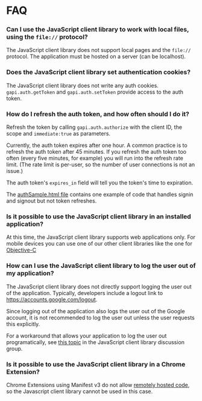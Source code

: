 # FAQ

### Can I use the JavaScript client library to work with local files, using the `file://` protocol?

The JavaScript client library does not support local pages and the `file://` protocol. The application must be hosted on a server (can be localhost).

### Does the JavaScript client library set authentication cookies?

The JavaScript client library does not write any auth cookies. `gapi.auth.getToken` and `gapi.auth.setToken` provide access to the auth token.

### How do I refresh the auth token, and how often should I do it?

Refresh the token by calling `gapi.auth.authorize` with the client ID, the scope and `immediate:true` as parameters.

Currently, the auth token expires after one hour. A common practice is to refresh the auth token after 45 minutes. If you refresh the auth token too often (every five minutes, for example) you will run into the refresh rate limit. (The rate limit is per-user, so the number of user connections is not an issue.)

The auth token's `expires_in` field will tell you the token's time to expiration.

The [authSample.html file](https://github.com/google/google-api-javascript-client/blob/master/samples/authSample.html) contains one example of code that handles signin and signout but not token refreshes.

### Is it possible to use the JavaScript client library in an installed application?

At this time, the JavaScript client library supports web applications only. For mobile devices you can use one of our other client libraries like the one for [Objective-C](http://code.google.com/p/google-api-objectivec-client/)

### How can I use the JavaScript client library to log the user out of my application?

The JavaScript client library does not directly support logging the user out of the application. Typically, developers include a logout link to https://accounts.google.com/logout.

Since logging out of the application also logs the user out of the Google account, it is not recommended to log the user out unless the user requests this explicitly.

For a workaround that allows your application to log the user out programatically, see [this topic](https://groups.google.com/forum/?fromgroups=#!topic/google-api-javascript-client/PCs8xXV4wxk) in the JavaScript client library discussion group.


### Is it possible to use the JavaScript client library in a Chrome Extension?

Chrome Extensions using Manifest v3 do not allow [remotely hosted code](https://developer.chrome.com/docs/extensions/mv3/intro/mv3-overview/#remotely-hosted-code), so the Javascript client library cannot be used in this case.
